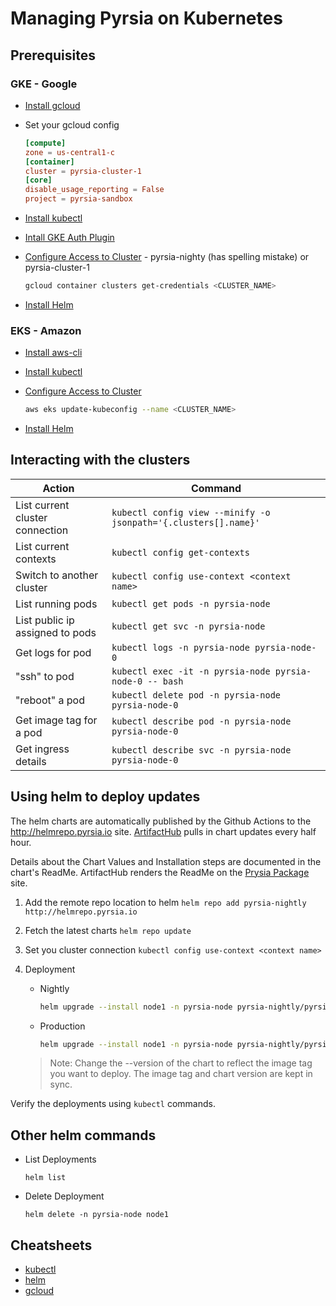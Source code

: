 # Managing Pyrsia on Kubernetes

## Prerequisites

### GKE - Google

- [Install gcloud](https://cloud.google.com/sdk/docs/install-sdk)
- Set your gcloud config

    ```toml
    [compute]
    zone = us-central1-c
    [container]
    cluster = pyrsia-cluster-1
    [core]
    disable_usage_reporting = False
    project = pyrsia-sandbox
    ```

- [Install kubectl](https://cloud.google.com/kubernetes-engine/docs/how-to/cluster-access-for-kubectl#install_kubectl)
- [Intall GKE Auth Plugin](https://cloud.google.com/kubernetes-engine/docs/how-to/cluster-access-for-kubectl#install_plugin)
- [Configure Access to Cluster](https://cloud.google.com/sdk/gcloud/reference/container/clusters/get-credentials) - pyrsia-nighty (has spelling mistake) or pyrsia-cluster-1

    ```bash
    gcloud container clusters get-credentials <CLUSTER_NAME>
    ```

- [Install Helm](https://helm.sh/docs/intro/install/)

### EKS - Amazon

- [Install aws-cli](https://docs.aws.amazon.com/cli/latest/userguide/getting-started-install.html#getting-started-install-instructions)
- [Install kubectl](https://kubernetes.io/docs/tasks/tools/)
- [Configure Access to Cluster](https://docs.aws.amazon.com/cli/latest/reference/eks/update-kubeconfig.html)

    ```bash
    aws eks update-kubeconfig --name <CLUSTER_NAME>
    ```

- [Install Helm](https://helm.sh/docs/intro/install/)

## Interacting with the clusters

| Action | Command |
| ----   | ------- |
| List current cluster connection |`kubectl config view --minify -o jsonpath='{.clusters[].name}'` |
| List current contexts | `kubectl config get-contexts` |
| Switch to another cluster | `kubectl config use-context <context name>` |
| List running pods | `kubectl get pods -n pyrsia-node` |
| List public ip assigned to pods | `kubectl get svc -n pyrsia-node` |
| Get logs for pod | `kubectl logs -n pyrsia-node pyrsia-node-0` |
| "ssh" to pod | `kubectl exec -it -n pyrsia-node pyrsia-node-0 -- bash` |
| "reboot" a pod | `kubectl delete pod -n pyrsia-node pyrsia-node-0` |
| Get image tag for a pod | `kubectl describe pod -n pyrsia-node pyrsia-node-0` |
| Get ingress details | `kubectl describe svc -n pyrsia-node pyrsia-node-0` |

## Using helm to deploy updates

The helm charts are automatically published by the Github Actions to the http://helmrepo.pyrsia.io site. [ArtifactHub](https://artifacthub.io) pulls in chart updates every half hour.

Details about the Chart Values and Installation steps are documented in the chart's ReadMe.  ArtifactHub renders the ReadMe on the [Prysia Package](https://artifacthub.io/packages/helm/pyrsia-nightly/pyrsia-node) site.

1. Add the remote repo location to helm
`helm repo add pyrsia-nightly http://helmrepo.pyrsia.io`
2. Fetch the latest charts
`helm repo update`
3. Set you cluster connection
`kubectl config use-context <context name>`
4. Deployment
    - Nightly

        ```bash
        helm upgrade --install node1 -n pyrsia-node pyrsia-nightly/pyrsia-node --set "k8s_provider=gke" --set "p2pkeys.kms_key_id=projects/pyrsia-sandbox/locations/global/keyRings/pyrsia-keyring/cryptoKeys/pyrsia-p2p-key" --set "dnsname=nightly.pyrsia.link" --set "bootdns=nightly.pyrsia.link"  --set "replicaCount=1" --set "buildnode=http://35.193.148.20:8080" --version "0.2.0+2438"
        ```

    - Production

        ```bash
        helm upgrade --install node1 -n pyrsia-node pyrsia-nightly/pyrsia-node --set "k8s_provider=gke" --set "p2pkeys.kms_key_id=projects/pyrsia-sandbox/locations/global/keyRings/pyrsia-keyring/cryptoKeys/pyrsia-p2p-key"   --set "replicaCount=1"  --set "buildnode=http://34.134.11.239:8080" --version "0.2.0+2438"
        ```

    > Note: Change the --version of the chart to reflect the image tag you want to deploy.  The image tag and chart version are kept in sync.

Verify the deployments using `kubectl` commands.

## Other helm commands

- List Deployments

    `helm list`

- Delete Deployment

    `helm delete -n pyrsia-node node1`

## Cheatsheets

- [kubectl](https://kubernetes.io/docs/reference/kubectl/cheatsheet/#viewing-finding-resources)
- [helm](https://phoenixnap.com/kb/helm-commands-cheat-sheet)
- [gcloud](https://cloud.google.com/sdk/docs/cheatsheet)
